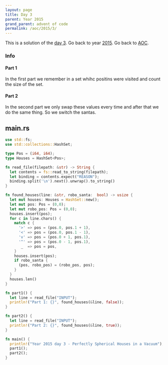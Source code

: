 ```yaml
---
layout: page
title: Day 3
parent: Year 2015
grand_parent: advent of code
permalink: /aoc/2015/3/
---
```


This is a solution of the [day 3](https://adventofcode.com/2015/day/3). Go back to year [2015](/aoc/2015). Go back to [AOC](/aoc/).

### Info

#### Part 1

In the first part we remember in a set whihc positins were visited and count the size of the set.

#### Part 2

In the second part we only swap these values every time and after that we do the same thing. So we switch the santas.

## main.rs

```rs
use std::fs;
use std::collections::HashSet;

type Pos = (i64, i64);
type Houses = HashSet<Pos>;

fn read_file(filepath: &str) -> String {
  let contents = fs::read_to_string(filepath);
  let binding = contents.expect("REASON");
  binding.split('\n').next().unwrap().to_string()
}

fn found_houses(line: &str, robo_santa:  bool) -> usize {
  let mut houses: Houses = HashSet::new();
  let mut pos: Pos = (0,0);
  let mut robo_pos: Pos = (0,0);
  houses.insert(pos);
  for c in line.chars() {
    match c {
      '>' => pos = (pos.0, pos.1 + 1),
      '<' => pos = (pos.0, pos.1 - 1),
      'v' => pos = (pos.0 + 1, pos.1),
      '^' => pos = (pos.0 - 1, pos.1),
       _  => pos = pos,
    }
    houses.insert(pos);
    if robo_santa {
      (pos, robo_pos) = (robo_pos, pos);
    }
  }
  houses.len()
}

fn part1() {
  let line = read_file("INPUT");
  println!("Part 1: {}", found_houses(&line, false));
}

fn part2() {
  let line = read_file("INPUT");
  println!("Part 2: {}", found_houses(&line, true));
}

fn main() {
  println!("Year 2015 day 3 - Perfectly Spherical Houses in a Vacuum");
  part1();
  part2();
}
```

